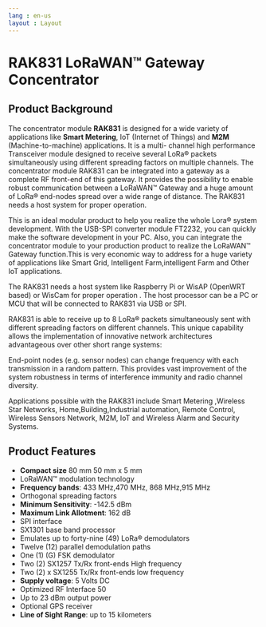 ```yaml
---
lang : en-us
layout : Layout
---
```

# RAK831 LoRaWAN™ Gateway Concentrator


<CustomProduct
    v-bind:product="{
        name: 'RAK831 LoRaWAN™ Gateway Gateway Concentrator',
        image : {
            link : './public/rak7246g.png',
            meta : 'RAK831 LoRaWAN™ Gateway Concentrator image',
            caption : 'RAK831 LoRaWAN™ Gateway'
            }
        }">
</CustomProduct>



## Product Background

The concentrator module **RAK831** is designed for a wide variety of applications like **Smart Metering**, IoT (Internet of Things) and **M2M** (Machine-to-machine) applications. It is a multi- channel high performance Transceiver module designed to receive several LoRa® packets simultaneously using different spreading factors on multiple channels. The concentrator module RAK831 can be integrated into a gateway as a complete RF front-end of this gateway. It provides the possibility to enable robust communication between a LoRaWAN™ Gateway and a huge amount of LoRa® end-nodes spread over a wide range of distance. The RAK831 needs a host system for proper operation.

This is an ideal modular product to help you realize the whole Lora® system development. With the USB-SPI converter module FT2232, you can quickly make the software development in your PC. Also, you can integrate the concentrator module to your production product to realize the LoRaWAN™ Gateway function.This is very economic way to address for a huge variety of applications like Smart Grid, Intelligent Farm,intelligent Farm and Other IoT applications.

The RAK831 needs a host system like Raspberry Pi or WisAP (OpenWRT based) or WisCam for proper operation . The host processor can be a PC or MCU that will be connected to RAK831 via USB or SPI.

RAK831 is able to receive up to 8 LoRa® packets simultaneously sent with different spreading factors on different channels. This unique capability allows the implementation of innovative network architectures advantageous over other short range systems:

End-point nodes (e.g. sensor nodes) can change frequency with each transmission in a random pattern. This provides vast improvement of the system robustness in terms of interference immunity and radio channel diversity.

Applications possible with the RAK831 include Smart Metering ,Wireless Star Networks, Home,Building,Industrial automation, Remote Control, Wireless Sensors Network, M2M, IoT and Wireless Alarm and Security Systems.


## Product Features
  * **Compact size** 80 mm 50 mm x 5 mm
  * LoRaWAN™ modulation technology
  * **Frequency bands**: 433 MHz,470 MHz, 868 MHz,915 MHz
  * Orthogonal spreading factors
  * **Minimum Sensitivity**: -142.5 dBm
  * **Maximum Link Allotment**: 162 dB
  * SPI interface
  * SX1301 base band processor
  * Emulates up to forty-nine (49) LoRa® demodulators
  * Twelve (12) parallel demodulation paths
  * One (1) (G) FSK demodulator
  * Two (2) SX1257 Tx/Rx front-ends High frequency
  * Two (2) x SX1255 Tx/Rx front-ends low frequency
  * **Supply voltage**: 5 Volts DC
  * Optimized RF Interface 50
  * Up to 23 dBm output power
  * Optional GPS receiver
  * **Line of Sight Range**: up to 15 kilometers